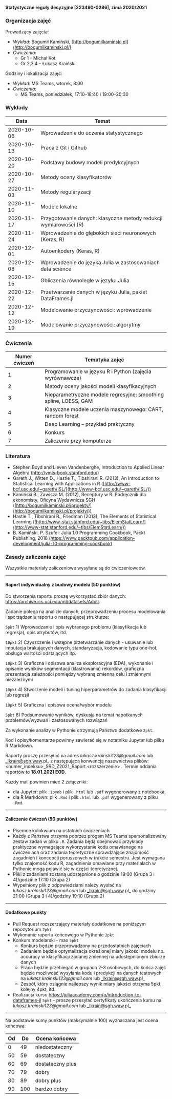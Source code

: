 **Statystyczne reguły decyzyjne [223490-0286], zima 2020/2021**

### Organizacja zajęć

Prowadzący zajęcia:

- _Wykład_: Bogumił Kamiński, [http://bogumilkaminski.pl](http://bogumilkaminski.pl/)
- _Ćwiczenia_: 
  * Gr 1 - Michał Kot
  * Gr 2,3,4 - Łukasz Kraiński

Godziny i lokalizacja zajęć:

- _Wykład_: MS Teams, wtorek, 8:00 
- _Ćwiczenia_:        
  - MS Teams, poniedziałek, 17:10–18:40 i 19:00–20:30

### Wykłady

|Data | Temat |
|-----|-------|
|2020-10-06 | Wprowadzenie do uczenia statystycznego |
|2020-10-13 | Praca z Git i Github |
|2020-10-20 | Podstawy budowy modeli predykcyjnych |
|2020-10-27 | Metody oceny klasyfikatorów |
|2020-11-03 | Metody regularyzacji |
|2020-11-10 | Modele lokalne |
|2020-11-17 | Przygotowanie danych: klasyczne metody redukcji wymiarowości (R) |
|2020-11-24 | Wprowadzenie do głębokich sieci neuronowych (Keras, R) |
|2020-12-01 | Autoenkodery (Keras, R) |
|2020-12-08 | Wprowadzenie do języka Julia w zastosowaniach data science |
|2020-12-15 | Obliczenia równoległe w języku Julia |
|2020-12-22 | Przetwarzanie danych w języku Julia, pakiet DataFrames.jl |
|2020-12-12 | Modelowanie przyczynowości: wprowadzenie |
|2020-12-19 | Modelowanie przyczynowości: algorytmy |

### Ćwiczenia

| Numer ćwiczeń | Tematyka zajęć |
| --- | --- |
| 1 | Programowanie w języku R i Python (zajęcia wyrównawcze) |
| 2 | Metody oceny jakości modeli klasyfikacyjnych |
| 3 | Nieparametryczne modele regresyjne: smoothing spline, LOESS, GAM |
| 4 | Klasyczne modele uczenia maszynowego: CART, random forest |
| 5 | Deep Learning – przykład praktyczny |
| 6 | Konkurs |
| 7 | Zaliczenie przy komputerze |

### Literatura

- Stephen Boyd and Lieven Vandenberghe, Introduction to Applied Linear Algebra
(<http://vmls-book.stanford.edu/>)
- Gareth J., Witten D., Hastie T., Tibshirani R. (2013), An Introduction to Statistical Learning with Applications in R ([http://www-bcf.usc.edu/~gareth/ISL/](http://www-bcf.usc.edu/~gareth/ISL/))
- Kamiński B., Zawisza M. (2012), Receptury w R. Podręcznik dla ekonomisty, Oficyna Wydawnicza SGH ([http://bogumilkaminski.pl/projekty/](http://bogumilkaminski.pl/projekty/))
- Hastie T., Tibshirani R., Friedman (2013), The Elements of Statistical Learning
([http://www-stat.stanford.edu/~tibs/ElemStatLearn/](http://www-stat.stanford.edu/~tibs/ElemStatLearn/))
- B. Kamiński, P. Szufel: Julia 1.0 Programming Cookbook, Packt Publishing, 2018
(<https://www.packtpub.com/application-development/julia-10-programming-cookbook>)


### Zasady zaliczenia zajęć

Wszystkie materiały zaliczeniowe wysyłane są do ćwiczeniowców.

---

#### Raport indywidualny z budowy modelu (50 punktów)

Do stworzenia raportu proszę wykorzystać zbiór danych: https://archive.ics.uci.edu/ml/datasets/Adult.

Zadanie polega na analizie danych, przeprowadzeniu procesu modelowania i sporządzeniu raportu o następującej strukturze:

`5pkt` 1) Wprowadzanie i opis wybranego problemu (klasyfikacja lub regresja), opis atrybutów, itd.

`10pkt` 2) Czyszczenie i wstępne przetwarzanie danych - usuwanie lub imputacja brakujących danych, standaryzacja, kodowanie typu one-hot, obsługa wartości odstających itp.

`10pkt` 3) Graficzna i opisowa analiza eksploracyjna (EDA), wykonanie i opisanie wyników segmentacji (klastrowania) rekordów, graficzna prezentacja zależności pomiędzy wybraną zmienną celu i zmiennymi niezależnymi

`10pkt` 4) Stworzenie modeli i tuning hiperparametrów do zadania klasyfikacji lub regresji

`10pkt` 5) Graficzna i opisowa ocena/wybór modelu

`5pkt` 6) Podsumowanie wyników, dyskusja na temat napotkanych problemów/wyzwań i zastosowanych rozwiązań

Za wykonanie analizy w Pythonie otrzymują Państwo dodatkowe `2pkt`.

Kod i opisy/komentarze powinny zawierać się w notatniku Jupyter lub pliku R Markdown. 

Raporty proszę przesyłać na adres _lukasz.krainski123@gmail.com_ lub _lkrain@sgh.waw.pl_ z następującą konwencją nazewnictwa plików: <numer_indeksu>_SRD_Z2021_Raport.\<rozszerzenie\> . Termin oddania raportów to **18.01.2021 EOD**. 
 
Każdy mail powinien mieć 2 załączniki: 
- dla Jupyter: plik `.ipynb` i plik `.html` lub `.pdf` wygenerowany z notebooka, 
- dla R Markdown: plik  `.Rmd` i plik `.html` lub `.pdf` wygenerowany z pliku `.Rmd`.

---

#### Zaliczenie ćwiczeń (50 punktów)
* Pisemne kolokwium na ostatnich ćwiczeniach
* Każdy z Państwa otrzyma poprzez progam MS Teams spersonalizowany zestaw zadań w pliku `.R`. Zadania będą obejmować przykłady praktyczne wymagające wykorzystanie kodu omawianego na ćwiczeniach oraz zadania teoretyczne sprawdzające znajomość zagadnień i koncepcji poruszonych w trakcie semestru. Jest wymagana tylko znajomość kodu R, zagadnienia omawiane przy materiałach w Pythonie mogą pojawić się w części teoretycznej.
* Pliki z zadaniami zostaną udostępnione o godzinie 19:00 (Grupa 3 i 4)/godzinie 17:10 (Grupa 2)
* Wypełniony plik z odpowiedziami należy wysłać na _lukasz.krainski123@gmail.com_ lub _lkrain@sgh.waw.pl_ do godziny 21:00 (Grupa 3 i 4)/godziny 19:10 (Grupa 2)

---

#### Dodatkowe punkty 
 * Pull Request rozszerzający materiały dodatkowe na poniższym repozytorium `2pkt`
 * Wykonanie raportu końcowego w Pythonie `2pkt`
 * Konkurs modelarski - max `5pkt`
   * Konkurs będzie przeprowadzony na przedostatnich zajęciach
   * Zadaniem będzie optymalizacja określonej miary jakości modelu np. accuracy w klasyfikacji zadanej zmiennej na udostępnionym zbiorze danych
   * Praca będzie przebiegać w grupach 2-3 osobowych, do końca zajęć będzie możliwość wysyłania kodu i predykcji na danych testowych na _lukasz.krainski123@gmail.com_ lub _lkrain@sgh.waw.pl_
    * Zespół, który osiągnie najlepszy wynik miary jakości otrzyma 5pkt, kolejny 4pkt, itd.
 * Realizacja kursu https://juliaacademy.com/p/introduction-to-dataframes-jl `5pkt` - proszę przesyłać certyfikaty ukończenia kursu na _lukasz.krainski123@gmail.com_ lub _lkrain@sgh.waw.pl_

---

Na podstawie sumy punktów (maksymalnie 100) wyznaczana jest ocena końcowa:

| Od | Do | Ocena końcowa |
| --- | --- | --- |
| 0 | 49 | niedostateczny |
| 50 | 59 | dostateczny |
| 60 | 69 | dostateczny plus |
| 70 | 79 | dobry |
| 80 | 89 | dobry plus |
| 90 | 100 | bardzo dobry |
